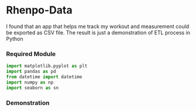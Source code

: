 # Rhenpo-Data
I found that an app that helps me track my workout and measurement could be exported as CSV file. The result is just a demonstration of ETL process in Python

### Required Module
```python
import matplotlib.pyplot as plt
import pandas as pd
from datetime import datetime
import numpy as np
import seaborn as sn
```
### Demonstration
